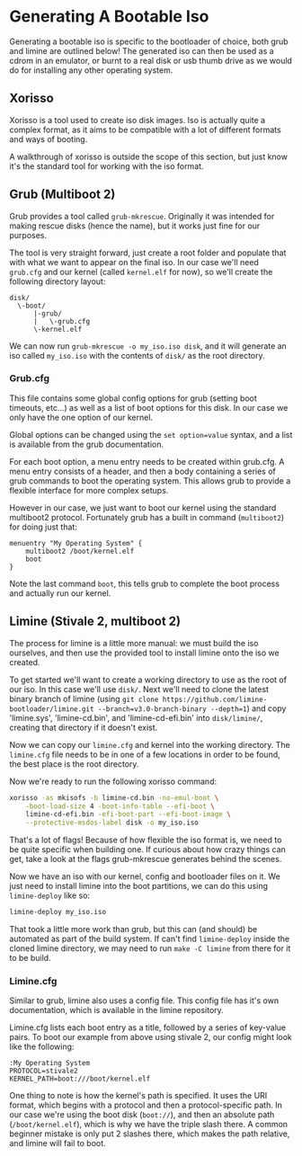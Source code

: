 # Generating A Bootable Iso

Generating a bootable iso is specific to the bootloader of choice, both grub and limine are outlined below!
The generated iso can then be used as a cdrom in an emulator, or burnt to a real disk or usb thumb drive as we would do for installing any other operating system.

## Xorisso

Xorisso is a tool used to create iso disk images. Iso is actually quite a complex format, as it aims to be compatible with a lot of different formats and ways of booting.

A walkthrough of xorisso is outside the scope of this section, but just know it's the standard tool for working with the iso format.

## Grub (Multiboot 2)

Grub provides a tool called `grub-mkrescue`. Originally it was intended for making rescue disks (hence the name), but it works just fine for our purposes.

The tool is very straight forward, just create a root folder and populate that with what we want to appear on the final iso. In our case we'll need `grub.cfg` and our kernel (called `kernel.elf` for now), so we'll create the following directory layout:

```
disk/
  \-boot/
      |-grub/
      |   \-grub.cfg
      \-kernel.elf
```

We can now run `grub-mkrescue -o my_iso.iso disk`, and it will generate an iso called `my_iso.iso` with the contents of `disk/` as the root directory.

### Grub.cfg

This file contains some global config options for grub (setting boot timeouts, etc...) as well as a list of boot options for this disk. In our case we only have the one option of our kernel. 

Global options can be changed using the `set option=value` syntax, and a list is available from the grub documentation.

For each boot option, a menu entry needs to be created within grub.cfg. A menu entry consists of a header, and then a body containing a series of grub commands to boot the operating system. This allows grub to provide a flexible interface for more complex setups. 

However in our case, we just want to boot our kernel using the standard multiboot2 protocol. Fortunately grub has a built in command (`multiboot2`) for doing just that:

```
menuentry "My Operating System" {
    multiboot2 /boot/kernel.elf
    boot
}
```

Note the last command `boot`, this tells grub to complete the boot process and actually run our kernel.

## Limine (Stivale 2, multiboot 2)
The process for limine is a little more manual: we must build the iso ourselves, and then use the provided tool to install limine onto the iso we created.

To get started we'll want to create a working directory to use as the root of our iso. In this case we'll use `disk/`. Next we'll need to clone the latest binary branch of limine (using `git clone https://github.com/limine-bootloader/limine.git --branch=v3.0-branch-binary --depth=1`) and copy 'limine.sys', 'limine-cd.bin', and 'limine-cd-efi.bin' into `disk/limine/`, creating that directory if it doesn't exist.

Now we can copy our `limine.cfg` and kernel into the working directory. The `limine.cfg` file needs to be in one of a few locations in order to be found, the best place is the root directory. 

Now we're ready to run the following xorisso command:

```sh
xorisso -as mkisofs -b limine-cd.bin -no-emul-boot \
    -boot-load-size 4 -boot-info-table --efi-boot \
    limine-cd-efi.bin -efi-boot-part --efi-boot-image \
    --protective-msdos-label disk -o my_iso.iso
```

That's a lot of flags! Because of how flexible the iso format is, we need to be quite specific when building one. If curious about how crazy things can get, take a look at the flags grub-mkrescue generates behind the scenes.

Now we have an iso with our kernel, config and bootloader files on it. We just need to install limine into the boot partitions, we can do this using `limine-deploy` like so:

```sh
limine-deploy my_iso.iso
```

That took a little more work than grub, but this can (and should) be automated as part of the build system. If can't find `limine-deploy` inside the cloned limine directory, we may need to run `make -C limine` from there for it to be build.

### Limine.cfg
Similar to grub, limine also uses a config file. This config file has it's own documentation, which is available in the limine repository.

Limine.cfg lists each boot entry as a title, followed by a series of key-value pairs. To boot our example from above using stivale 2, our config might look like the following:

```
:My Operating System
PROTOCOL=stivale2
KERNEL_PATH=boot:///boot/kernel.elf
```

One thing to note is how the kernel's path is specified. It uses the URI format, which begins with a protocol and then a protocol-specific path. In our case we're using the boot disk (`boot://`), and then an absolute path (`/boot/kernel.elf`), which is why we have the triple slash there. A common beginner mistake is only put 2 slashes there, which makes the path relative, and limine will fail to boot.
